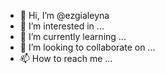 - 👋 Hi, I’m @ezgialeyna
- 👀 I’m interested in ...
- 🌱 I’m currently learning ...
- 💞️ I’m looking to collaborate on ...
- 📫 How to reach me ...

<!---
ezgialeyna/ezgialeyna is a ✨ special ✨ repository because its `README.md` (this file) appears on your GitHub profile.
You can click the Preview link to take a look at your changes.
--->
